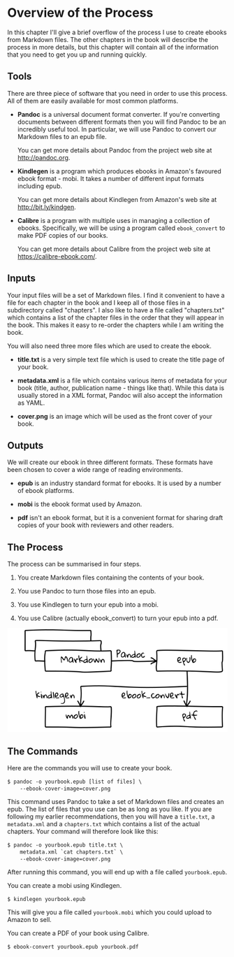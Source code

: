 # Overview of the Process

In this chapter I'll give a brief overflow of the process I use to
create ebooks from Markdown files. The other chapters in the book will
describe the process in more details, but this chapter will contain
all of the information that you need to get you up and running
quickly.

## Tools

There are three piece of software that you need in order to use this
process. All of them are easily available for most common platforms.

*  **Pandoc** is a universal document format converter. If you're
   converting documents between different formats then you will find
   Pandoc to be an incredibly useful tool. In particular, we will use
   Pandoc to convert our Markdown files to an epub file.

    You can get more details about Pandoc from the project web site at
    http://pandoc.org.

*  **Kindlegen** is a program which produces ebooks in Amazon's
   favoured ebook format - mobi. It takes a number of different input
   formats including epub.

    You can get more details about Kindlegen from Amazon's web site at
    http://bit.ly/kindgen.

*  **Calibre** is a program with multiple uses in managing a
   collection of ebooks. Specifically, we will be using a program
   called `ebook_convert` to make PDF copies of our books.

    You can get more details about Calibre from the project web site at
    https://calibre-ebook.com/.

## Inputs

Your input files will be a set of Markdown files. I find it convenient
to have a file for each chapter in the book and I keep all of those
files in a subdirectory called "chapters". I also like to have a file
called "chapters.txt" which contains a list of the chapter files in
the order that they will appear in the book. This makes it easy to
re-order the chapters while I am writing the book.

You will also need three more files which are used to create the
ebook.

* **title.txt** is a very simple text file which is used to create the
title page of your book.

* **metadata.xml** is a file which contains various items of metadata
  for your book (title, author, publication name - things like
  that). While this data is usually stored in a XML format, Pandoc
  will also accept the information as YAML.

* **cover.png** is an image which will be used as the front cover of
  your book. 

## Outputs

We will create our ebook in three different formats. These formats
have been chosen to cover a wide range of reading environments.

* **epub** is an industry standard format for ebooks. It is used by a
number of ebook platforms.

* **mobi** is the ebook format used by Amazon.

* **pdf** isn't an ebook format, but it is a convenient format for sharing
draft copies of your book with reviewers and other readers.

## The Process

The process can be summarised in four steps.

1. You create Markdown files containing the contents of your book.

2. You use Pandoc to turn those files into an epub.

3. You use Kindlegen to turn your epub into a mobi.

4. You use Calibre (actually ebook_convert) to turn your epub into a
pdf.

![The Ebook Creation Process](converters.png "The Ebook Creation Process")

## The Commands

Here are the commands you will use to create your book.

    $ pandoc -o yourbook.epub [list of files] \
        --ebook-cover-image=cover.png

This command uses Pandoc to take a set of Markdown files and creates
an epub. The list of files that you use can be as long as you like. If
you are following my earlier recommendations, then you will have a
`title.txt`, a `metadata.xml` and a `chapters.txt` which contains a
list of the actual chapters. Your command will therefore look like
this:

    $ pandoc -o yourbook.epub title.txt \
        metadata.xml `cat chapters.txt` \
        --ebook-cover-image=cover.png

After running this command, you will end up with a file called
`yourbook.epub`.

You can create a mobi using Kindlegen.

    $ kindlegen yourbook.epub

This will give you a file called `yourbook.mobi` which you could
upload to Amazon to sell.

You can create a PDF of your book using Calibre.

    $ ebook-convert yourbook.epub yourbook.pdf
